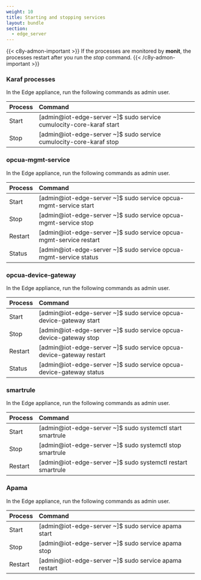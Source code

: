```yaml
---
weight: 10
title: Starting and stopping services
layout: bundle
section:
  - edge_server
---
```


{{< c8y-admon-important >}}
If the processes are monitored by **monit**, the processes restart after you run the *stop* command.
{{< /c8y-admon-important >}}

### Karaf processes

In the Edge appliance, run the following commands as admin user.

|Process|Command|
|:---|:---
|Start|[admin@iot-edge-server ~]$ sudo service cumulocity-core-karaf start
|Stop|[admin@iot-edge-server ~]$ sudo service cumulocity-core-karaf stop


### opcua-mgmt-service

In the Edge appliance, run the following commands as admin user.

|Process|Command|
|:---|:---
|Start|[admin@iot-edge-server ~]$ sudo service opcua-mgmt-service start
|Stop|[admin@iot-edge-server ~]$ sudo service opcua-mgmt-service stop
|Restart|[admin@iot-edge-server ~]$ sudo service opcua-mgmt-service restart
|Status|[admin@iot-edge-server ~]$ sudo service opcua-mgmt-service status

### opcua-device-gateway

In the Edge appliance, run the following commands as admin user.

|Process|Command|
|:---|:---
|Start|[admin@iot-edge-server ~]$ sudo service opcua-device-gateway start
|Stop|[admin@iot-edge-server ~]$ sudo service opcua-device-gateway stop
|Restart|[admin@iot-edge-server ~]$ sudo service opcua-device-gateway restart
|Status|[admin@iot-edge-server ~]$ sudo service opcua-device-gateway status

### smartrule

In the Edge appliance, run the following commands as admin user.

|Process|Command|
|:---|:---
|Start|[admin@iot-edge-server ~]$ sudo systemctl start smartrule
|Stop|[admin@iot-edge-server ~]$ sudo systemctl stop smartrule
|Restart|[admin@iot-edge-server ~]$ sudo systemctl restart smartrule

### Apama

In the Edge appliance, run the following commands as admin user.

|Process|Command|
|:---|:---
|Start|[admin@iot-edge-server ~]$ sudo service apama start
|Stop|[admin@iot-edge-server ~]$ sudo service apama stop
|Restart|[admin@iot-edge-server ~]$ sudo service apama restart  
